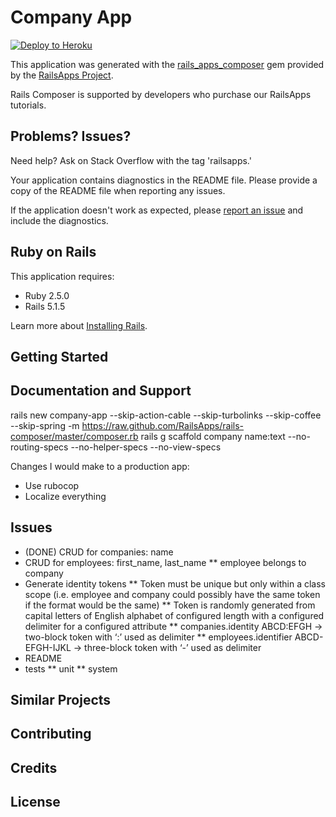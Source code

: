 Company App
================

[![Deploy to Heroku](https://www.herokucdn.com/deploy/button.png)](https://heroku.com/deploy)

This application was generated with the [rails_apps_composer](https://github.com/RailsApps/rails_apps_composer) gem
provided by the [RailsApps Project](http://railsapps.github.io/).

Rails Composer is supported by developers who purchase our RailsApps tutorials.

Problems? Issues?
-----------

Need help? Ask on Stack Overflow with the tag 'railsapps.'

Your application contains diagnostics in the README file. Please provide a copy of the README file when reporting any issues.

If the application doesn't work as expected, please [report an issue](https://github.com/RailsApps/rails_apps_composer/issues)
and include the diagnostics.

Ruby on Rails
-------------

This application requires:

- Ruby 2.5.0
- Rails 5.1.5

Learn more about [Installing Rails](http://railsapps.github.io/installing-rails.html).

Getting Started
---------------

Documentation and Support
-------------------------

rails new company-app --skip-action-cable --skip-turbolinks --skip-coffee --skip-spring -m https://raw.github.com/RailsApps/rails-composer/master/composer.rb
rails g scaffold company name:text --no-routing-specs --no-helper-specs --no-view-specs

Changes I would make to a production app:
* Use rubocop
* Localize everything


Issues
-------------

* (DONE) CRUD for companies: name
* CRUD for employees: first_name, last_name
** employee belongs to company
* Generate identity tokens
** Token must be unique but only within a class scope (i.e. employee and company
   could possibly have the same token if the format would be the same)
** Token is randomly generated from capital letters of English alphabet of 
   configured length with a configured delimiter for a configured attribute
** companies.identity ABCD:EFGH -> two-block token with ‘:’ used as delimiter
** employees.identifier ABCD-EFGH-IJKL -> three-block token with ‘-’ used as delimiter
* README
* tests
** unit
** system

Similar Projects
----------------

Contributing
------------

Credits
-------

License
-------
